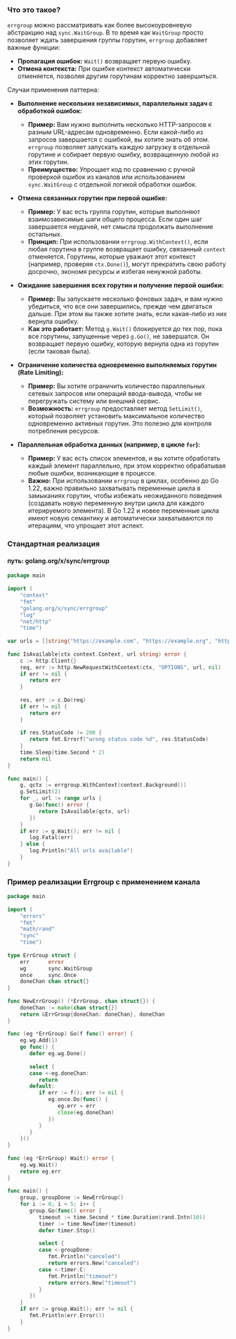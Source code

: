 ### Что это такое?
`errgroup` можно рассматривать как более высокоуровневую абстракцию над `sync.WaitGroup`. В то время как `WaitGroup` просто позволяет ждать завершения группы горутин, `errgroup` добавляет важные функции:
- **Пропагация ошибок:** `Wait()` возвращает первую ошибку.
- **Отмена контекста:** При ошибке контекст автоматически отменяется, позволяя другим горутинам корректно завершиться.


Случаи применения паттерна:
- **Выполнение нескольких независимых, параллельных задач с обработкой ошибок:**
    - **Пример:** Вам нужно выполнить несколько HTTP-запросов к разным URL-адресам одновременно. Если какой-либо из запросов завершается с ошибкой, вы хотите знать об этом. `errgroup` позволяет запускать каждую загрузку в отдельной горутине и собирает первую ошибку, возвращенную любой из этих горутин.
    - **Преимущество:** Упрощает код по сравнению с ручной проверкой ошибок из каналов или использованием `sync.WaitGroup` с отдельной логикой обработки ошибок.
    
- **Отмена связанных горутин при первой ошибке:**
    - **Пример:** У вас есть группа горутин, которые выполняют взаимозависимые шаги общего процесса. Если один шаг завершается неудачей, нет смысла продолжать выполнение остальных.
    - **Принцип:** При использовании `errgroup.WithContext()`, если любая горутина в группе возвращает ошибку, связанный `context` отменяется. Горутины, которые уважают этот контекст (например, проверяя `ctx.Done()`), могут прекратить свою работу досрочно, экономя ресурсы и избегая ненужной работы.
    
- **Ожидание завершения всех горутин и получение первой ошибки:**
    - **Пример:** Вы запускаете несколько фоновых задач, и вам нужно убедиться, что все они завершились, прежде чем двигаться дальше. При этом вы также хотите знать, если какая-либо из них вернула ошибку.
    - **Как это работает:** Метод `g.Wait()` блокируется до тех пор, пока все горутины, запущенные через `g.Go()`, не завершатся. Он возвращает первую ошибку, которую вернула одна из горутин (если таковая была).
    
- **Ограничение количества одновременно выполняемых горутин (Rate Limiting):**
    - **Пример:** Вы хотите ограничить количество параллельных сетевых запросов или операций ввода-вывода, чтобы не перегружать систему или внешний сервис.
    - **Возможность:** `errgroup` предоставляет метод `SetLimit()`, который позволяет установить максимальное количество одновременно активных горутин. Это полезно для контроля потребления ресурсов.
    
- **Параллельная обработка данных (например, в цикле `for`):**
    - **Пример:** У вас есть список элементов, и вы хотите обработать каждый элемент параллельно, при этом корректно обрабатывая любые ошибки, возникающие в процессе.
    - **Важно:** При использовании `errgroup` в циклах, особенно до Go 1.22, важно правильно захватывать переменные цикла в замыканиях горутин, чтобы избежать неожиданного поведения (создавать новую переменную внутри цикла для каждого итерируемого элемента). В Go 1.22 и новее переменные цикла имеют новую семантику и автоматически захватываются по итерациям, что упрощает этот аспект.

### Стандартная реализация  
#### путь: golang.org/x/sync/errgroup

```go
package main  
  
import (  
    "context"  
    "fmt"   
	"golang.org/x/sync/errgroup"    
	"log"    
	"net/http"    
	"time")  
  
var urls = []string{"https://example.com", "https://example.org", "https://example.net"}  
  
func IsAvailable(ctx context.Context, url string) error {  
    c := http.Client{}  
    req, err := http.NewRequestWithContext(ctx, "OPTIONS", url, nil)  
    if err != nil {  
       return err  
    }  
  
    res, err := c.Do(req)  
    if err != nil {  
       return err  
    }  
  
    if res.StatusCode != 200 {  
       return fmt.Errorf("wrong status code %d", res.StatusCode)  
    }  
    time.Sleep(time.Second * 2)  
    return nil  
}  
  
func main() {  
    g, qctx := errgroup.WithContext(context.Background())  
    g.SetLimit(2)  
    for _, url := range urls {  
       g.Go(func() error {  
          return IsAvailable(qctx, url)  
       })  
    }  
    if err := g.Wait(); err != nil {  
       log.Fatal(err)  
    } else {  
       log.Println("All urls available")  
    }  
}
```


### Пример реализации Errgroup с применением канала
```go
package main  
  
import (  
    "errors"  
    "fmt"    
    "math/rand"    
    "sync"    
    "time")  
  
type ErrGroup struct {  
    err      error  
    wg       sync.WaitGroup  
    once     sync.Once  
    doneChan chan struct{}  
}  
  
func NewErrGroup() (*ErrGroup, chan struct{}) {  
    doneChan := make(chan struct{})  
    return &ErrGroup{doneChan: doneChan}, doneChan  
}  
  
func (eg *ErrGroup) Go(f func() error) {  
    eg.wg.Add(1)  
    go func() {  
       defer eg.wg.Done()  
  
       select {  
       case <-eg.doneChan:  
          return  
       default:  
          if err := f(); err != nil {  
             eg.once.Do(func() {  
                eg.err = err  
                close(eg.doneChan)  
             })  
          }  
       }  
    }()  
}  
  
func (eg *ErrGroup) Wait() error {  
    eg.wg.Wait()  
    return eg.err  
}  
  
func main() {  
    group, groupDone := NewErrGroup()  
    for i := 0; i < 5; i++ {  
       group.Go(func() error {  
          timeout := time.Second * time.Duration(rand.Intn(10))  
          timer := time.NewTimer(timeout)  
          defer timer.Stop()  
  
          select {  
          case <-groupDone:  
             fmt.Println("canceled")  
             return errors.New("canceled")  
          case <-timer.C:  
             fmt.Println("timeout")  
             return errors.New("timeout")  
          }  
       })  
    }  
    if err := group.Wait(); err != nil {  
       fmt.Println(err.Error())  
    }  
}
```